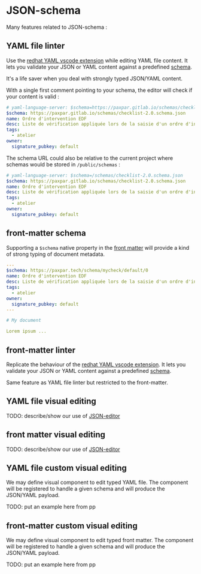 # JSON-schema

Many features related to JSON-schema :

## YAML file linter

Use the [redhat YAML vscode extension](https://marketplace.visualstudio.com/items?itemName=redhat.vscode-yaml) while editing YAML file content.
It lets you validate your JSON or YAML content against a predefined [schema](https://json-schema.org/).
 
It's a life saver when you deal with strongly typed JSON/YAML content.

With a single first comment pointing to your schema, the editor will check if your content is valid :
```yaml
# yaml-language-server: $schema=https://paxpar.gitlab.io/schemas/checklist-2.0.schema.json
$schema: https://paxpar.gitlab.io/schemas/checklist-2.0.schema.json
name: Ordre d'intervention EDF
desc: Liste de vérification appliquée lors de la saisie d'un ordre d'intervention
tags:
  - atelier
owner:
  signature_pubkey: default
```

The schema URL could also be relative to the current project 
where schemas would be stored in `/public/schemas` :

```yaml
# yaml-language-server: $schema=/schemas/checklist-2.0.schema.json
$schema: https://paxpar.gitlab.io/schemas/checklist-2.0.schema.json
name: Ordre d'intervention EDF
desc: Liste de vérification appliquée lors de la saisie d'un ordre d'intervention
tags:
  - atelier
owner:
  signature_pubkey: default
```

## front-matter schema

Supporting a `$schema` native property
in the [front matter](https://content.nuxt.com/usage/markdown#front-matter)
will provide a kind of strong typing of document metadata.

```yaml
---
$schema: https://paxpar.tech/schema/mycheck/default/0
name: Ordre d'intervention EDF
desc: Liste de vérification appliquée lors de la saisie d'un ordre d'intervention
tags:
  - atelier
owner:
  signature_pubkey: default
---

# My document

Lorem ipsum ...
```

## front-matter linter

Replicate the behaviour of the [redhat YAML vscode extension](https://marketplace.visualstudio.com/items?itemName=redhat.vscode-yaml).
It lets you validate your JSON or YAML content against a predefined [schema](https://json-schema.org/).

Same feature as YAML file linter but restricted to the front-matter.

## YAML file visual editing

TODO: describe/show our use of [JSON-editor](https://github.com/json-editor/json-editor)


## front matter visual editing

TODO: describe/show our use of [JSON-editor](https://github.com/json-editor/json-editor)


## YAML file custom visual editing

We may define visual component to edit typed YAML file.
The component will be registered to handle a given schema
and will produce the JSON/YAML payload.

TODO: put an example here from pp

## front-matter custom visual editing

We may define visual component to edit typed front matter.
The component will be registered to handle a given schema
and will produce the JSON/YAML payload.

TODO: put an example here from pp

